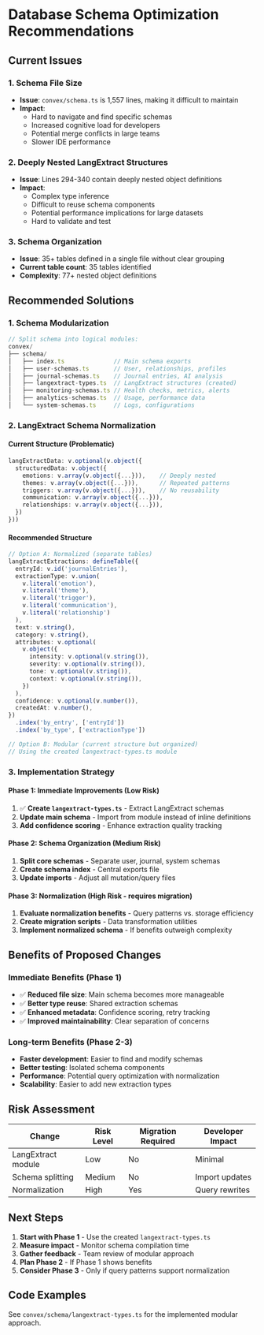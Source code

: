 # Database Schema Optimization Recommendations

## Current Issues

### 1. Schema File Size

- **Issue**: `convex/schema.ts` is 1,557 lines, making it difficult to maintain
- **Impact**:
  - Hard to navigate and find specific schemas
  - Increased cognitive load for developers
  - Potential merge conflicts in large teams
  - Slower IDE performance

### 2. Deeply Nested LangExtract Structures

- **Issue**: Lines 294-340 contain deeply nested object definitions
- **Impact**:
  - Complex type inference
  - Difficult to reuse schema components
  - Potential performance implications for large datasets
  - Hard to validate and test

### 3. Schema Organization

- **Issue**: 35+ tables defined in a single file without clear grouping
- **Current table count**: 35 tables identified
- **Complexity**: 77+ nested object definitions

## Recommended Solutions

### 1. Schema Modularization

```typescript
// Split schema into logical modules:
convex/
├── schema/
│   ├── index.ts              // Main schema exports
│   ├── user-schemas.ts       // User, relationships, profiles
│   ├── journal-schemas.ts    // Journal entries, AI analysis
│   ├── langextract-types.ts  // LangExtract structures (created)
│   ├── monitoring-schemas.ts // Health checks, metrics, alerts
│   ├── analytics-schemas.ts  // Usage, performance data
│   └── system-schemas.ts     // Logs, configurations
```

### 2. LangExtract Schema Normalization

#### Current Structure (Problematic)

```typescript
langExtractData: v.optional(v.object({
  structuredData: v.object({
    emotions: v.array(v.object({...})),    // Deeply nested
    themes: v.array(v.object({...})),      // Repeated patterns
    triggers: v.array(v.object({...})),    // No reusability
    communication: v.array(v.object({...})),
    relationships: v.array(v.object({...})),
  })
}))
```

#### Recommended Structure

```typescript
// Option A: Normalized (separate tables)
langExtractExtractions: defineTable({
  entryId: v.id('journalEntries'),
  extractionType: v.union(
    v.literal('emotion'),
    v.literal('theme'),
    v.literal('trigger'),
    v.literal('communication'),
    v.literal('relationship')
  ),
  text: v.string(),
  category: v.string(),
  attributes: v.optional(
    v.object({
      intensity: v.optional(v.string()),
      severity: v.optional(v.string()),
      tone: v.optional(v.string()),
      context: v.optional(v.string()),
    })
  ),
  confidence: v.optional(v.number()),
  createdAt: v.number(),
})
  .index('by_entry', ['entryId'])
  .index('by_type', ['extractionType'])

// Option B: Modular (current structure but organized)
// Using the created langextract-types.ts module
```

### 3. Implementation Strategy

#### Phase 1: Immediate Improvements (Low Risk)

1. ✅ **Create `langextract-types.ts`** - Extract LangExtract schemas
2. **Update main schema** - Import from module instead of inline definitions
3. **Add confidence scoring** - Enhance extraction quality tracking

#### Phase 2: Schema Organization (Medium Risk)

1. **Split core schemas** - Separate user, journal, system schemas
2. **Create schema index** - Central exports file
3. **Update imports** - Adjust all mutation/query files

#### Phase 3: Normalization (High Risk - requires migration)

1. **Evaluate normalization benefits** - Query patterns vs. storage efficiency
2. **Create migration scripts** - Data transformation utilities
3. **Implement normalized schema** - If benefits outweigh complexity

## Benefits of Proposed Changes

### Immediate Benefits (Phase 1)

- ✅ **Reduced file size**: Main schema becomes more manageable
- ✅ **Better type reuse**: Shared extraction schemas
- ✅ **Enhanced metadata**: Confidence scoring, retry tracking
- ✅ **Improved maintainability**: Clear separation of concerns

### Long-term Benefits (Phase 2-3)

- **Faster development**: Easier to find and modify schemas
- **Better testing**: Isolated schema components
- **Performance**: Potential query optimization with normalization
- **Scalability**: Easier to add new extraction types

## Risk Assessment

| Change             | Risk Level | Migration Required | Developer Impact |
| ------------------ | ---------- | ------------------ | ---------------- |
| LangExtract module | Low        | No                 | Minimal          |
| Schema splitting   | Medium     | No                 | Import updates   |
| Normalization      | High       | Yes                | Query rewrites   |

## Next Steps

1. **Start with Phase 1** - Use the created `langextract-types.ts`
2. **Measure impact** - Monitor schema compilation time
3. **Gather feedback** - Team review of modular approach
4. **Plan Phase 2** - If Phase 1 shows benefits
5. **Consider Phase 3** - Only if query patterns support normalization

## Code Examples

See `convex/schema/langextract-types.ts` for the implemented modular approach.
